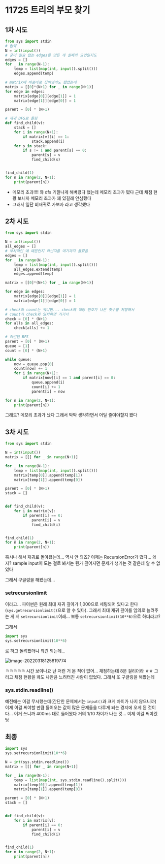# 11725 트리의 부모 찾기

## 1차 시도

```python
from sys import stdin
# 입력
N = int(input())
# 굳이 필요 없는 edges를 만든 게 실패의 요인일지도
edges = []
for _ in range(N-1):
    temp = list(map(int, input().split()))
    edges.append(temp)

# matrix에 바로바로 집어넣어도 됐었는데
matrix = [[0]*(N+1) for _ in range(N+1)]
for edge in edges:
    matrix[edge[0]][edge[1]] = 1
    matrix[edge[1]][edge[0]] = 1

parent = [0] * (N+1)

# 재귀 DFS로 돌림
def find_child(v):
    stack = []
    for i in range(N+1):
        if matrix[v][i] == 1:
            stack.append(i)
    for s in stack:
        if s != 1 and parent[s] == 0:
            parent[s] = v
            find_child(s)


find_child(1)
for n in range(2, N+1):
    print(parent[n])
```

* 메모리 초과!!!! 와 dfs 기깔나게 해버렸다 했는데 메모리 초과가 떴다
  근데 채점 현황 보니까 메모리 초과가 꽤 있길래 안심했다
* 그래서 일단 비재귀로 가보자 라고 생각했다



## 2차 시도

```python
from sys import stdin

N = int(input())
all_edges = []
# 부차적인 얘 때문인지 아닌지를 여기까지 몰랐음
edges = []
for _ in range(N-1):
    temp = list(map(int, input().split()))
    all_edges.extend(temp)
    edges.append(temp)

matrix = [[0]*(N+1) for _ in range(N+1)]

for edge in edges:
    matrix[edge[0]][edge[1]] = 1
    matrix[edge[1]][edge[0]] = 1

# check와 count는 뭐냐면... check에 해당 번호가 나온 횟수를 저장해서
# count가 check와 일치하면 거기서 
check = [0] * (N+1)
for alls in all_edges:
    check[alls] += 1

# 이번엔 BFS
parent = [0] * (N+1)
queue = [1]
count = [0] * (N+1)

while queue:
    now = queue.pop(0)
    count[now] += 1
    for i in range(N+1):
        if matrix[now][i] == 1 and parent[i] == 0:
            queue.append(i)
            count[i] += 1
            parent[i] = now

for n in range(2, N+1):
    print(parent[n])
```

그래도? 메모리 초과가 났다 그래서 박박 생각하면서 어딜 줄여야할지 봤다



## 3차 시도

```python
from sys import stdin

N = int(input())
matrix = [[] for _ in range(N+1)]

for _ in range(N-1):
    temp = list(map(int, input().split()))
    matrix[temp[0]].append(temp[1])
    matrix[temp[1]].append(temp[0])

parent = [0] * (N+1)
stack = []


def find_child(v):
    for i in matrix[v]:
        if parent[i] == 0:
            parent[i] = v
            find_child(i)


find_child(1)
for n in range(2, N+1):
    print(parent[n])
```

혹시나 해서 재귀로 돌아왔는데... 역시 안 되죠? 이제는 RecursionError가 떴다... 왜지? sample input이 도는 걸로 봐서는 뭔가 깊어지면 문제가 생기는 것 같은데 알 수 없었다

그래서 구글링을 해봤는데...



### setrecursionlimit

이라고... 파이썬은 원래 최대 재귀 깊이가 1,000으로 세팅되어 있다고 한다(`sys.getrecursionlimit()`으로 알 수 있다). 그래서 최대 재귀 깊이를 임의로 늘려주는 게 저 `setrecursionlimit`이래... 보통 `setrecursionlimit(10**6)`으로 하더라고?

그래서

```python
import sys
sys.setrecursionlimit(10**6)
```

로 하고 돌려봤더니 되긴 되는데...

![image-20220318125819774](C:\Users\user\AppData\Roaming\Typora\typora-user-images\image-20220318125819774.png)

ㅋㅋㅋㅋㅋ 시간 보이나요 난 저런 거 본 적이 없어... 채점하는데 8분 걸리더라 ㅎㅎ 그리고 채점 현황을 봐도 나만큼 느려터진 사람이 없었다. 그래서 또 구글링을 해봤는데



### sys.stdin.readline()

예전에는 이걸 무시했는데(간단한 문제에서는 `input()`과 크게 차이가 나지 않으니까) 이제 이걸 써야할 만큼 들어오는 값이 많은 문제들을 다루게 되는 경지에 오게 된 것이다... 이거 쓰니까 400ms 대로 들어왔다 거의 1/10 차이가 나는 것... 이제 이걸 써야겠당



## 최종

```python
import sys
sys.setrecursionlimit(10**6)

N = int(sys.stdin.readline())
matrix = [[] for _ in range(N+1)]

for _ in range(N-1):
    temp = list(map(int, sys.stdin.readline().split()))
    matrix[temp[0]].append(temp[1])
    matrix[temp[1]].append(temp[0])

parent = [0] * (N+1)
stack = []


def find_child(v):
    for i in matrix[v]:
        if parent[i] == 0:
            parent[i] = v
            find_child(i)


find_child(1)
for n in range(2, N+1):
    print(parent[n])
```



